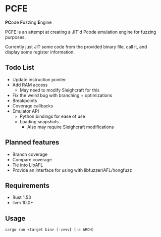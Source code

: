 # PCFE

**PC**ode **F**uzzing **E**ngine

PCFE is an attempt at creating a JIT'd Pcode emulation engine for fuzzing purposes.

Currently just JIT some code from the provided binary file, call it, and display some register information.

## Todo List

* Update instruction pointer
* Add RAM access
  * May need to modify Sleighcraft for this
* Fix the weird bug with branching + optimizations
* Breakpoints
* Coverage callbacks
* Emulator API
  * Python bindings for ease of use
  * Loading snapshots
    * Also may require Sleighcraft modifications

## Planned features

* Branch coverage
* Compare coverage
* Tie into [LibAFL](https://github.com/AFLplusplus/LibAFL)
* Provide an interface for using with libfuzzer/AFL/hongfuzz

## Requirements

* Rust 1.53
* llvm 10.0+

## Usage

```
cargo run <target bin> [-vvvv] [-a ARCH]
```

